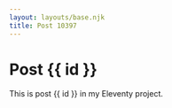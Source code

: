 ```yaml
---
layout: layouts/base.njk
title: Post 10397
---
```


# Post {{ id }}

This is post {{ id }} in my Eleventy project.
